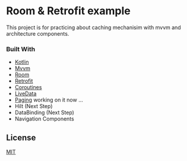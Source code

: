 # Room & Retrofit example

This project is for practicing about caching mechanisim with mvvm and architecture components.

### Built With

* [Kotlin](https://kotlinlang.org/)
* [Mvvm](https://developer.android.com/jetpack/guide)
* [Room](https://developer.android.com/topic/libraries/architecture/room)
* [Retrofit](https://square.github.io/retrofit/)
* [Coroutines](https://kotlinlang.org/docs/reference/coroutines/coroutines-guide.html)
* [LiveData](https://developer.android.com/topic/libraries/architecture/livedata)
* [Paging](https://developer.android.com/topic/libraries/architecture/paging) working on it now ...
* Hilt (Next Step)
* DataBinding (Next Step)
* Navigation Components


## License
[MIT](https://choosealicense.com/licenses/mit/)
